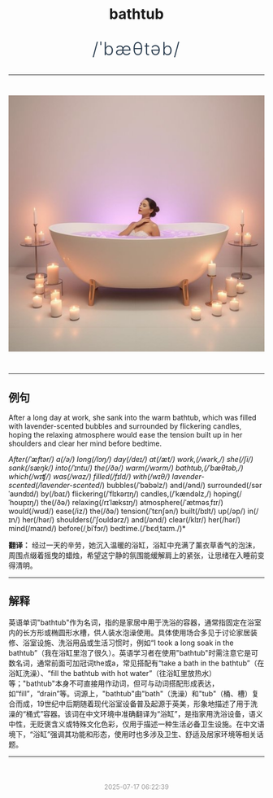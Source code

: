 <div align="center">

# bathtub

<div style="margin: 30px 0;">
<h1 style="font-size: 2.5em; font-weight: 300; letter-spacing: 2px; margin: 0; color: #2c3e50;">
/ˈbæθtəb/
</h1>
</div>

</div>

---

<div align="center" style="margin: 40px 0;">

![bathtub](images/bathtub.png)

</div>

---

## 例句

After a long day at work, she sank into the warm bathtub, which was filled with lavender-scented bubbles and surrounded by flickering candles, hoping the relaxing atmosphere would ease the tension built up in her shoulders and clear her mind before bedtime.

*After(/ˈæftər/) a(/ə/) long(/lɔŋ/) day(/deɪ/) at(/æt/) work,(/wərk,/) she(/ʃi/) sank(/sæŋk/) into(/ˈɪntu/) the(/ðə/) warm(/wɔrm/) bathtub,(/ˈbæθtəb,/) which(/wɪʧ/) was(/wɑz/) filled(/fɪld/) with(/wɪθ/) lavender-scented(/lavender-scented*/) bubbles(/ˈbəbəlz/) and(/ənd/) surrounded(/sərˈaʊndɪd/) by(/baɪ/) flickering(/ˈflɪkərɪŋ/) candles,(/ˈkændəlz,/) hoping(/ˈhoʊpɪŋ/) the(/ðə/) relaxing(/rɪˈlæksɪŋ/) atmosphere(/ˈætməsˌfɪr/) would(/wʊd/) ease(/iz/) the(/ðə/) tension(/ˈtɛnʃən/) built(/bɪlt/) up(/əp/) in(/ɪn/) her(/hər/) shoulders(/ˈʃoʊldərz/) and(/ənd/) clear(/klɪr/) her(/hər/) mind(/maɪnd/) before(/ˌbiˈfɔr/) bedtime.(/ˈbɛdˌtaɪm./)*

**翻译：** 经过一天的辛劳，她沉入温暖的浴缸，浴缸中充满了薰衣草香气的泡沫，周围点缀着摇曳的蜡烛，希望这宁静的氛围能缓解肩上的紧张，让思绪在入睡前变得清明。

---

## 解释

英语单词"bathtub"作为名词，指的是家居中用于洗浴的容器，通常指固定在浴室内的长方形或椭圆形水槽，供人装水泡澡使用。具体使用场合多见于讨论家居装修、浴室设施、洗浴用品或生活习惯时，例如“I took a long soak in the bathtub”（我在浴缸里泡了很久）。英语学习者在使用"bathtub"时需注意它是可数名词，通常前面可加冠词the或a，常见搭配有“take a bath in the bathtub”（在浴缸洗澡）、“fill the bathtub with hot water”（往浴缸里放热水）等；"bathtub"本身不可直接用作动词，但可与动词搭配形成表达，如“fill”，“drain”等。词源上，"bathtub"由"bath"（洗澡）和"tub"（桶、槽）复合而成，19世纪中后期随着现代浴室设备普及起源于英美，形象地描述了用于洗澡的“桶式”容器。该词在中文环境中准确翻译为“浴缸”，是指家用洗浴设备，语义中性，无贬褒含义或特殊文化色彩，仅用于描述一种生活必备卫生设施。在中文语境下，“浴缸”强调其功能和形态，使用时也多涉及卫生、舒适及居家环境等相关话题。


---

<div align="center" style="margin-top: 50px;">
<small style="color: #999; font-size: 0.9em;">2025-07-17 06:22:39</small>
</div>
